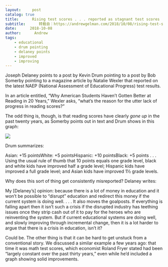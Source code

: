 ```yaml
---
layout:     post
catalog: true
title:      Rising test scores . . . reported as stagnant test scores
subtitle:      转载自：https://andrewgelman.com/2018/10/08/rising-test-scores-reported-stagnant-test-scores/
date:      2018-10-08
author:      Andrew
tags:
    - educational
    - drum pointing
    - delaney points
    - improved
    - improving
---
```





Joseph Delaney points to a post by Kevin Drum pointing to a post by Bob Somerby pointing to a magazine article by Natalie Wexler that reported on the latest NAEP (National Assessment of Educational Progress) test results.

In an article entitled, “Why American Students Haven’t Gotten Better at Reading in 20 Years,” Wexler asks, “what’s the reason for the utter lack of progress in reading scores?”

The odd thing is, though, is that reading scores have clearly *gone up* in the past twenty years, as Somerby points out in text and Drum shows in this graph:

![](https://andrewgelman.com/wp-content/uploads/2018/04/blog_naep_8th_reading_race_1998_20171-1024x488.gif)


Drum summarizes:

> 
Asian: +15 pointsWhite: +5 pointsHispanic: +10 pointsBlack: +5 points
. . . Using the usual rule of thumb that 10 points equals one grade level, black and white kids have improved half a grade level; Hispanic kids have improved a full grade level; and Asian kids have improved 1½ grade levels.


Why does this sort of thing get consistently misreported? Delaney writes:

> 
My [Delaney’s] opinion: because there is a lot of money in education and it won’t be possible to “disrupt” education and redirect this money if the current system is doing well. . . .
It also moves the goalposts. If everything is falling apart then it isn’t such a crisis if the disrupted industry has teething issues once they strip cash out of it to pay for the heroes who are reinventing the system. 
But if current educational systems are doing well, and slowly improving through incremental change, then it is a lot harder to argue that there is a crisis in education, isn’t it?


Could be. The other thing is that it can be hard to get unstuck from a conventional story. We discussed a similar example a few years ago: that time it was math test scores, which economist Roland Fryer stated had been “largely constant over the past thirty years,” even while he’d included a graph showing solid improvements.



